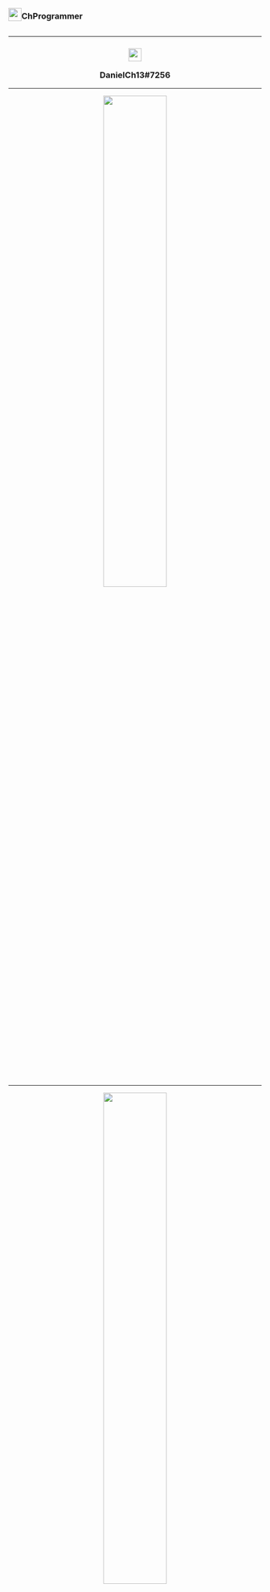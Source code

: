 <div style="display: flex; align-items:center;" align="center">
  <img width="26px" src="https://cdn.iconscout.com/icon/free/png-256/dev-2752213-2285030.png">
  <h3>ChProgrammer</h3>
</div>

---

<div align="center">
  <h3><img width="26px" src="https://www.net-aware.org.uk/siteassets/images-and-icons/application-icons/app-icons-discord.png?w=585&scale=down" /><p align="center">DanielCh13#7256</p></h3>
</div>

---

<div align="center">
  <img width="50%" src="https://github-readme-stats.vercel.app/api?username=ChProgrammer&count_private=true&show_icons=true&theme=dark" />
  
  ---
  
  <img width="50%" src="https://github-readme-stats.vercel.app/api/wakatime?username=ChProgrammer&theme=dark" />
  
  ---
  
  <img width="50%" src="https://github-readme-stats.vercel.app/api/top-langs/?username=ChProgrammer&layout=compact&theme=dark" />
</div>
